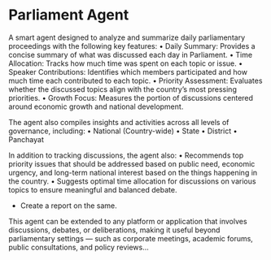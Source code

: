 # Parliament Agent

A smart agent designed to analyze and summarize daily parliamentary proceedings with the following key features:
	•	Daily Summary: Provides a concise summary of what was discussed each day in Parliament.
	•	Time Allocation: Tracks how much time was spent on each topic or issue.
	•	Speaker Contributions: Identifies which members participated and how much time each contributed to each topic.
	•	Priority Assessment: Evaluates whether the discussed topics align with the country’s most pressing priorities.
	•	Growth Focus: Measures the portion of discussions centered around economic growth and national development.

The agent also compiles insights and activities across all levels of governance, including:
	•	National (Country-wide)
	•	State
	•	District
	•	Panchayat

In addition to tracking discussions, the agent also:
	•	Recommends top priority issues that should be addressed based on public need, economic urgency, and long-term national interest based on the things happening in the country.
	•	Suggests optimal time allocation for discussions on various topics to ensure meaningful and balanced debate.

 - Create a report on the same.

This agent can be extended to any platform or application that involves discussions, debates, or deliberations, 
making it useful beyond parliamentary settings — such as corporate meetings, academic forums, public consultations, and policy reviews...
